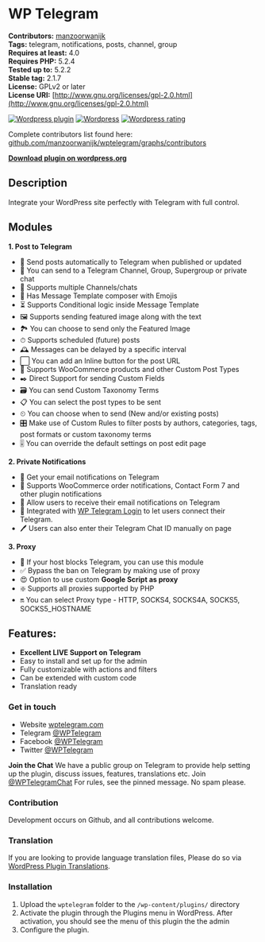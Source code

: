 # WP Telegram

**Contributors:**      [manzoorwanijk](https://github.com/manzoorwanijk)  
**Tags:**              telegram, notifications, posts, channel, group  
**Requires at least:** 4.0  
**Requires PHP:**      5.2.4  
**Tested up to:**      5.2.2  
**Stable tag:**        2.1.7  
**License:**           GPLv2 or later  
**License URI:**       [http://www.gnu.org/licenses/gpl-2.0.html](http://www.gnu.org/licenses/gpl-2.0.html)  

[![Wordpress plugin](https://img.shields.io/wordpress/plugin/v/wptelegram.svg)](https://wordpress.org/plugins/wptelegram/)
[![Wordpress](https://img.shields.io/wordpress/plugin/dt/wptelegram.svg)](https://wordpress.org/plugins/wptelegram/)
[![Wordpress rating](https://img.shields.io/wordpress/plugin/r/wptelegram.svg)](https://wordpress.org/plugins/wptelegram/)

Complete contributors list found here: [github.com/manzoorwanijk/wptelegram/graphs/contributors](https://github.com/manzoorwanijk/wptelegram/graphs/contributors)

**[Download plugin on wordpress.org](https://wordpress.org/plugins/wptelegram/)**

## Description

Integrate your WordPress site perfectly with Telegram with full control.

## Modules
**1. Post to Telegram**
* 📝 Send posts automatically to Telegram when published or updated
* 📢 You can send to a Telegram Channel, Group, Supergroup or private chat
* 👥 Supports multiple Channels/chats
* 🙂 Has Message Template composer with Emojis
* ⏳ Supports Conditional logic inside Message Template
* 🖼 Supports sending featured image along with the text
* 🏞 You can choose to send only the Featured Image
* ⏱ Supports scheduled (future) posts
* 🕰 Messages can be delayed by a specific interval
* ⬜️ You can add an Inline button for the post URL
* 🛒 Supports WooCommerce products and other Custom Post Types
* ✒️ Direct Support for sending Custom Fields
* 🗃 You can send Custom Taxonomy Terms
* 📋 You can select the post types to be sent
* ⏲ You can choose when to send (New and/or existing posts)
* 🎛 Make use of Custom Rules to filter posts by authors, categories, tags, post formats or custom taxonomy terms
* 🎚 You can override the default settings on post edit page

**2. Private Notifications**
* 📧 Get your email notifications on Telegram
* 🔔 Supports WooCommerce order notifications, Contact Form 7 and other plugin notifications
* 🔕 Allow users to receive their email notifications on Telegram
* 🔐 Integrated with [WP Telegram Login](https://wordpress.org/plugins/wptelegram-login) to let users connect their Telegram.
* 🖊 Users can also enter their Telegram Chat ID manually on page


**3. Proxy**
* 🚫 If your host blocks Telegram, you can use this module
* ✅ Bypass the ban on Telegram by making use of proxy
* 😍 Option to use custom **Google Script as proxy**
* ❇️ Supports all proxies supported by PHP
* 🔛 You can select Proxy type - HTTP, SOCKS4, SOCKS4A, SOCKS5, SOCKS5_HOSTNAME

## Features:
* **Excellent LIVE Support on Telegram**
* Easy to install and set up for the admin
* Fully customizable with actions and filters
* Can be extended with custom code
* Translation ready

### Get in touch
*	Website [wptelegram.com](https://wptelegram.com)
*	Telegram [@WPTelegram](https://t.me/WPTelegram)
*	Facebook [@WPTelegram](https://fb.com/WPTelegram)
*	Twitter [@WPTelegram](https://twitter.com/WPTelegram)

**Join the Chat**
We have a public group on Telegram to provide help setting up the plugin, discuss issues, features, translations etc. Join [@WPTelegramChat](https://t.me/WPTelegramChat)
For rules, see the pinned message. No spam please.

### Contribution
Development occurs on Github, and all contributions welcome.

### Translation
If you are looking to provide language translation files, Please do so via [WordPress Plugin Translations](https://translate.wordpress.org/projects/wp-plugins/wptelegram).

### Installation

1. Upload the `wptelegram` folder to the `/wp-content/plugins/` directory
2. Activate the plugin through the Plugins menu in WordPress. After activation, you should see the menu of this plugin the the admin
3. Configure the plugin.
